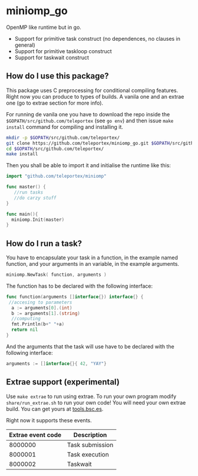 # miniomp_go
OpenMP like runtime but in go.

* Support for primitive task construct (no dependences, no clauses in general)
* Support for primitive taskloop construct
* Support for taskwait construct

## How do I use this package?
This package uses C preprocessing for conditional compiling features. Right now you can produce to types of builds. A vanila one and an extrae one (go to extrae section for more info).

For running de vanila one you have to download the repo inside the `$GOPATH/src/github.com/teleportex` (see `go env`) and then issue `make install` command for compiling and installing it.

```bash
mkdir -p $GOPATH/src/github.com/teleportex/
git clone https://github.com/teleportex/miniomp_go.git $GOPATH/src/github.com/teleportex/
cd $GOPATH/src/github.com/teleportex/
make install
```
Then you shall be able to import it and initialise the runtime like this:
```go
import "github.com/teleportex/miniomp"

func master() {
   //run tasks
   //do carzy stuff
}

func main(){
  miniomp.Init(master)
}
```
## How do I run a task?

You have to encapsulate your task in a function, in the example named function, and your arguments in an variable, in the example arguments.

```go
miniomp.NewTask( function, arguments )
```

The function has to be declared with the following interface:
```go
func function(arguments []interface{}) interface{} {
 //accesing to parameters
  a := arguments[0].(int)
  b := arguments[1].(string)
  //computing
  fmt.Println(b+" "+a)
  return nil
}
```
And the arguments that the task will use have to be declared with the following interface:
```go
arguments := []interface{}{ 42, "YAY"}
```

## Extrae support (experimental)
Use `make extrae` to run using extrae. To run your own program modify `share/run_extrae.sh` to run your own code!
You will need your own extrae build. You can get yours at [tools.bsc.es](tools.bsc.es).

Right now it supports these events.

| Extrae event code | Description     |
|-------------------|-----------------|
| 8000000           | Task submission |
| 8000001           | Task execution  |
| 8000002           | Taskwait        |

